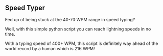 ## Speed Typer

Fed up of being stuck at the 40-70 WPM range in speed typing?

Well, with this simple python script you can reach lightning speeds in no time.

With a typing speed of 400+ WPM, this script is definitely way ahead of the world record by a human which is 216 WPM!

